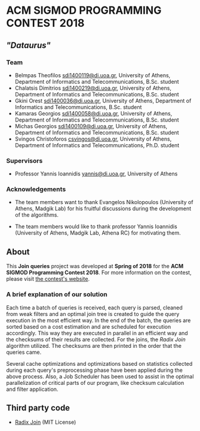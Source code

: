 # ACM SIGMOD PROGRAMMING CONTEST 2018

## _"Dataurus"_

### Team

* Belmpas Theofilos <sdi1400119@di.uoa.gr>, University of Athens, Department of Informatics and Telecommunications, B.Sc. student
* Chalatsis Dimitrios <sdi1400219@di.uoa.gr>, University of Athens, Department of Informatics and Telecommunications, B.Sc. student
* Gkini Orest <sdi1400036@di.uoa.gr>, University of Athens, Department of Informatics and Telecommunications, B.Sc. student
* Kamaras Georgios <sdi1400058@di.uoa.gr>, University of Athens, Department of Informatics and Telecommunications, B.Sc. student
* Michas Georgios <sdi1400109@di.uoa.gr>, University of Athens, Department of Informatics and Telecommunications, B.Sc. student
* Svingos Christoforos <csvingos@di.uoa.gr>, University of Athens, Department of Informatics and Telecommunications, Ph.D. student

### Supervisors

* Professor Yannis Ioannidis <yannis@di.uoa.gr>, University of Athens

### Acknowledgements

* The team members want to thank Evangelos Nikolopoulos (University of Athens, Madgik Lab) for his fruitful discussions during the development of the algorithms. 

* The team members would like to thank professor Yannis Ioannidis (University of Athens, Madgik Lab, Athena RC) for motivating them.

## About

This **Join queries** project was developed at **Spring of 2018** for the **ACM SIGMOD Programming Contest 2018**. For more information on the contest, please visit [the contest's website](http://sigmod18contest.db.in.tum.de/index.shtml).

### A brief explanation of our solution

Each time a batch of queries is received, each query is parsed, cleaned from weak filters and an
optimal join tree is created to guide the query execution in the most efficient way. In the end of the batch,
the queries are sorted based on a cost estimation and are scheduled for execution accordingly.
This way they are executed in parallel in an efficient way and the checksums of their results are collected.
For the joins, the _Radix Join_ algorithm utilized. The checksums are then printed in the order that the queries came.

Several cache optimizations and optimizations based on statistics collected during each query's preprocessing phase
have been applied during the above process. Also, a Job Scheduler has been used to assist in the optimal parallelization
of critical parts of our program, like checksum calculation and filter application.

## Third party code

* [Radix Join](https://www.systems.ethz.ch/node/334) (MIT License)
